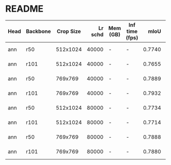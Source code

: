 # README
| Head | Backbone | Crop Size | Lr schd | Mem (GB) | Inf time (fps) |  mIoU  | mIoU(multi scale) |                                                                                                                                                                                       download                                                                                                                                                                                       |
|------|----------|-----------|--------:|----------|----------------|-------:|-------------------|--------------------------------------------------------------------------------------------------------------------------------------------------------------------------------------------------------------------------------------------------------------------------------------------------------------------------------------------------------------------------------------|
| ann  | r50      | 512x1024  |   40000 | -        | -              | 0.7740 | -                 | [model](https://open-mmlab.s3.ap-northeast-2.amazonaws.com/mmsegmentation/models/annnet/ann_r50_512x1024_40ki_cityscapes/ann_r50_512x1024_40ki_cityscapes_20200605_095211-f5000d9f.pth) &#124; [log](https://open-mmlab.s3.ap-northeast-2.amazonaws.com/mmsegmentation/models/annnet/ann_r50_512x1024_40ki_cityscapes/ann_r50_512x1024_40ki_cityscapes-20200605_095211.log.json)     |
| ann  | r101     | 512x1024  |   40000 | -        | -              | 0.7655 | -                 | [model](https://open-mmlab.s3.ap-northeast-2.amazonaws.com/mmsegmentation/models/annnet/ann_r101_512x1024_40ki_cityscapes/ann_r101_512x1024_40ki_cityscapes_20200605_095243-4b1430e4.pth) &#124; [log](https://open-mmlab.s3.ap-northeast-2.amazonaws.com/mmsegmentation/models/annnet/ann_r101_512x1024_40ki_cityscapes/ann_r101_512x1024_40ki_cityscapes-20200605_095243.log.json) |
| ann  | r50      | 769x769   |   40000 | -        | -              | 0.7889 | -                 | [model](https://open-mmlab.s3.ap-northeast-2.amazonaws.com/mmsegmentation/models/annnet/ann_r50_769x769_40ki_cityscapes/ann_r50_769x769_40ki_cityscapes_20200530_025712-9f7a0aa5.pth) &#124; [log](https://open-mmlab.s3.ap-northeast-2.amazonaws.com/mmsegmentation/models/annnet/ann_r50_769x769_40ki_cityscapes/ann_r50_769x769_40ki_cityscapes-20200530_025712.log.json)         |
| ann  | r101     | 769x769   |   40000 | -        | -              | 0.7932 | -                 | [model](https://open-mmlab.s3.ap-northeast-2.amazonaws.com/mmsegmentation/models/annnet/ann_r101_769x769_40ki_cityscapes/ann_r101_769x769_40ki_cityscapes_20200530_025720-aeeec4f8.pth) &#124; [log](https://open-mmlab.s3.ap-northeast-2.amazonaws.com/mmsegmentation/models/annnet/ann_r101_769x769_40ki_cityscapes/ann_r101_769x769_40ki_cityscapes-20200530_025720.log.json)     |
| ann  | r50      | 512x1024  |   80000 | -        | -              | 0.7734 | -                 | [model](https://open-mmlab.s3.ap-northeast-2.amazonaws.com/mmsegmentation/models/annnet/ann_r50_512x1024_80ki_cityscapes/ann_r50_512x1024_80ki_cityscapes_20200607_101911-673345b0.pth) &#124; [log](https://open-mmlab.s3.ap-northeast-2.amazonaws.com/mmsegmentation/models/annnet/ann_r50_512x1024_80ki_cityscapes/ann_r50_512x1024_80ki_cityscapes-20200607_101911.log.json)     |
| ann  | r101     | 512x1024  |   80000 | -        | -              | 0.7714 | -                 | [model](https://open-mmlab.s3.ap-northeast-2.amazonaws.com/mmsegmentation/models/annnet/ann_r101_512x1024_80ki_cityscapes/ann_r101_512x1024_80ki_cityscapes_20200607_013728-0dcdc128.pth) &#124; [log](https://open-mmlab.s3.ap-northeast-2.amazonaws.com/mmsegmentation/models/annnet/ann_r101_512x1024_80ki_cityscapes/ann_r101_512x1024_80ki_cityscapes-20200607_013728.log.json) |
| ann  | r50      | 769x769   |   80000 | -        | -              | 0.7888 | -                 | [model](https://open-mmlab.s3.ap-northeast-2.amazonaws.com/mmsegmentation/models/annnet/ann_r50_769x769_80ki_cityscapes/ann_r50_769x769_80ki_cityscapes_20200607_044426-ac526813.pth) &#124; [log](https://open-mmlab.s3.ap-northeast-2.amazonaws.com/mmsegmentation/models/annnet/ann_r50_769x769_80ki_cityscapes/ann_r50_769x769_80ki_cityscapes-20200607_044426.log.json)         |
| ann  | r101     | 769x769   |   80000 | -        | -              | 0.7880 | -                 | [model](https://open-mmlab.s3.ap-northeast-2.amazonaws.com/mmsegmentation/models/annnet/ann_r101_769x769_80ki_cityscapes/ann_r101_769x769_80ki_cityscapes_20200607_013713-4b289931.pth) &#124; [log](https://open-mmlab.s3.ap-northeast-2.amazonaws.com/mmsegmentation/models/annnet/ann_r101_769x769_80ki_cityscapes/ann_r101_769x769_80ki_cityscapes-20200607_013713.log.json)     |
